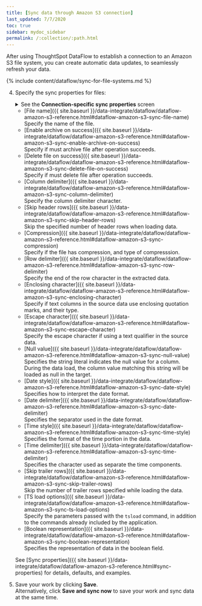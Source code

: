 ```yaml
---
title: [Sync data through Amazon S3 connection]
last_updated: 7/7/2020
toc: true
sidebar: mydoc_sidebar
permalink: /:collection/:path.html
---
```

After using ThoughtSpot DataFlow to establish a connection to an Amazon S3 file system, you can create automatic data updates, to seamlessly refresh your data.

{% include content/dataflow/sync-for-file-systems.md %}

4. Specify the sync properties for files:

   <details>
     <summary>See the <strong>Connection-specific sync properties</strong> screen</summary>
     <p><img src="../../images/dataflow-set-sync-properties-draft.png" alt="Enter sync details" /></p></details>

   * [File name]({{ site.baseurl }}/data-integrate/dataflow/dataflow-amazon-s3-reference.html#dataflow-amazon-s3-sync-file-name)<br/>Specify the name of the file.
   * [Enable archive on success]({{ site.baseurl }}/data-integrate/dataflow/dataflow-amazon-s3-reference.html#dataflow-amazon-s3-sync-enable-archive-on-success)<br/>Specify if must archive file after operation succeeds.
   * [Delete file on success]({{ site.baseurl }}/data-integrate/dataflow/dataflow-amazon-s3-reference.html#dataflow-amazon-s3-sync-delete-file-on-success)<br/>Specify if must delete file after operation succeeds.
   * [Column delimiter]({{ site.baseurl }}/data-integrate/dataflow/dataflow-amazon-s3-reference.html#dataflow-amazon-s3-sync-column-delimiter)<br/>Specify the column delimiter character.
   * [Skip header rows]({{ site.baseurl }}/data-integrate/dataflow/dataflow-amazon-s3-reference.html#dataflow-amazon-s3-sync-skip-header-rows)<br/>Skip the specified number of header rows when loading data.
   * [Compression]({{ site.baseurl }}/data-integrate/dataflow/dataflow-amazon-s3-reference.html#dataflow-amazon-s3-sync-compression)<br/>Specify if the file has compression, and type of compresssion.
   * [Row delimiter]({{ site.baseurl }}/data-integrate/dataflow/dataflow-amazon-s3-reference.html#dataflow-amazon-s3-sync-row-delimiter)<br/>Specify the end of the row character in the extracted data.
   * [Enclosing character]({{ site.baseurl }}/data-integrate/dataflow/dataflow-amazon-s3-reference.html#dataflow-amazon-s3-sync-enclosing-character)<br/>Specify if text columns in the source data use enclosing quotation marks, and their type.
   * [Escape character]({{ site.baseurl }}/data-integrate/dataflow/dataflow-amazon-s3-reference.html#dataflow-amazon-s3-sync-escape-character)<br/>Specify the escape character if using a text qualifier in the source data.
   * [Null value]({{ site.baseurl }}/data-integrate/dataflow/dataflow-amazon-s3-reference.html#dataflow-amazon-s3-sync-null-value)<br/>Specifies the string literal indicates the null value for a column. During the data load, the column value matching this string will be loaded as null in the target.
   * [Date style]({{ site.baseurl }}/data-integrate/dataflow/dataflow-amazon-s3-reference.html#dataflow-amazon-s3-sync-date-style)<br/>Specifies how to interpret the date format.
   * [Date delimiter]({{ site.baseurl }}/data-integrate/dataflow/dataflow-amazon-s3-reference.html#dataflow-amazon-s3-sync-date-delimiter)<br/>Specifies the separator used in the date format.
   * [Time style]({{ site.baseurl }}/data-integrate/dataflow/dataflow-amazon-s3-reference.html#dataflow-amazon-s3-sync-time-style)<br/>Specifies the format of the time portion in the data.
   * [Time delimiter]({{ site.baseurl }}/data-integrate/dataflow/dataflow-amazon-s3-reference.html#dataflow-amazon-s3-sync-time-delimiter)<br/>Specifies the character used as separate the time components.
   * [Skip trailer rows]({{ site.baseurl }}/data-integrate/dataflow/dataflow-amazon-s3-reference.html#dataflow-amazon-s3-sync-skip-trailer-rows)<br/>Skip the number of trailer rows specified while loading the data.
   * [TS load options]({{ site.baseurl }}/data-integrate/dataflow/dataflow-amazon-s3-reference.html#dataflow-amazon-s3-sync-ts-load-options)<br/>Specify the parameters passed with the <code>tsload</code> command, in addition to the commands already included by the application.
   * [Boolean representation]({{ site.baseurl }}/data-integrate/dataflow/dataflow-amazon-s3-reference.html#dataflow-amazon-s3-sync-boolean-representation)<br/>Specifies the representation of data in the boolean field. 

   See [Sync properties]({{ site.baseurl }}/data-integrate/dataflow/dataflow-amazon-s3-reference.html#sync-properties) for details, defaults, and examples.

5. Save your work by clicking **Save**.<br/>Alternatively, click **Save and sync now** to save your work and sync data at the same time.
